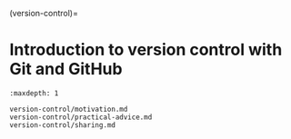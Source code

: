 (version-control)=

# Introduction to version control with Git and GitHub

```{toctree}
:maxdepth: 1

version-control/motivation.md
version-control/practical-advice.md
version-control/sharing.md
```
